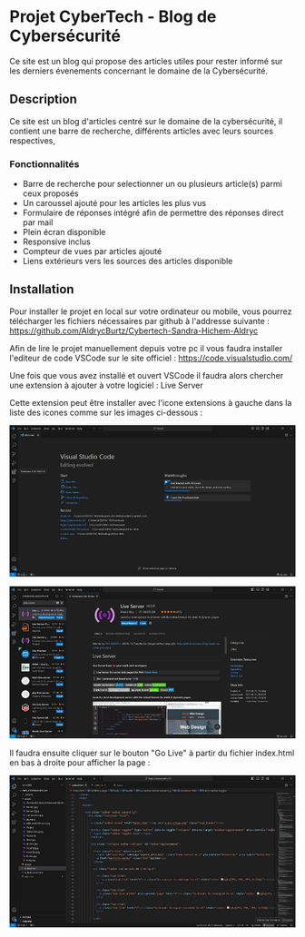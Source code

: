 
# Projet CyberTech - Blog de Cybersécurité

Ce site est un blog qui propose des articles utiles pour rester informé sur les derniers évenements concernant le domaine de la Cybersécurité.

## Description

Ce site est un blog d'articles centré sur le domaine de la cybersécurité, il contient une barre de recherche, différents articles avec leurs sources respectives, 

### Fonctionnalités
- Barre de recherche pour selectionner un ou plusieurs article(s) parmi ceux proposés
- Un caroussel ajouté pour les articles les plus vus
- Formulaire de réponses intégré afin de permettre des réponses direct par mail
- Plein écran disponible
- Responsive inclus
- Compteur de vues par articles ajouté
- Liens extérieurs vers les sources des articles disponible

## Installation

Pour installer le projet en local sur votre ordinateur ou mobile, vous pourrez télécharger les fichiers nécessaires par github à l'addresse suivante : https://github.com/AldrycBurtz/Cybertech-Sandra-Hichem-Aldryc

Afin de lire le projet manuellement depuis votre pc il vous faudra installer l'editeur de code VSCode sur le site officiel : https://code.visualstudio.com/

Une fois que vous avez installé et ouvert VSCode il faudra alors chercher une extension à ajouter à votre logiciel : Live Server

Cette extension peut être installer avec l'icone extensions à gauche dans la liste des icones comme sur les images ci-dessous :

![alt text](https://github.com/AldrycBurtz/Cybertech-Sandra-Hichem-Aldryc/blob/master/assets/images/Visual%20Studio%20Code%2007_02_2024%2013_08_14.jpg)

![alt text](https://github.com/AldrycBurtz/Cybertech-Sandra-Hichem-Aldryc/blob/master/assets/images/Visual%20Studio%20Code%2007_02_2024%2013_08_34.jpg)

Il faudra ensuite cliquer sur le bouton "Go Live" à partir du fichier index.html en bas à droite pour afficher la page :

![alt text](https://github.com/AldrycBurtz/Cybertech-Sandra-Hichem-Aldryc/blob/master/assets/images/Visual%20Studio%20Code%2007_02_2024%2013_11_39.jpg)

